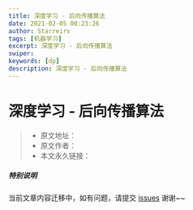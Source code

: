 ```yaml
---
title: 深度学习 - 后向传播算法
date: 2021-02-05 00:23:26
author: Starreirs
tags: [机器学习]
excerpt: 深度学习 - 后向传播算法
swiper:
keywords: [dp]
description: 深度学习 - 后向传播算法
---
```


# 深度学习 - 后向传播算法

> * 原文地址：[]()
> * 原文作者：[]()
> * 本文永久链接：[]()

##### **特别说明**

当前文章内容迁移中，如有问题，请提交 [issues](https://github.com/Starrier/starrier.github.io/issues) 谢谢~~
